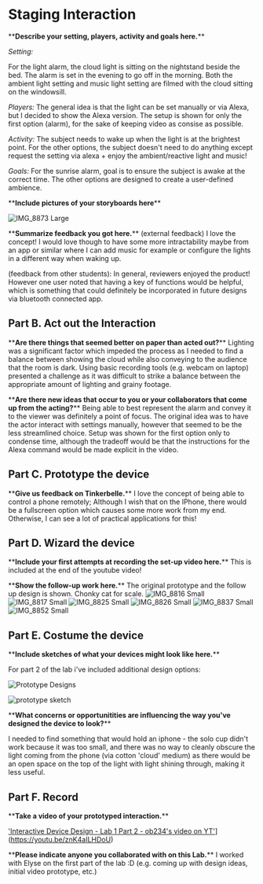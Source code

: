 


# Staging Interaction

\*\***Describe your setting, players, activity and goals here.**\*\*

*Setting:* 

For the light alarm, the cloud light is sitting on the nightstand beside the bed. The alarm is set in the evening to go off in the morning. Both the ambient light setting and music light setting are filmed with the cloud sitting on the windowsill. 

*Players:* The general idea is that the light can be set manually or via Alexa, but I decided to show the Alexa version. The setup is shown for only the first option (alarm), for the sake of keeping video as consise as possible. 

*Activity:* The subject needs to wake up when the light is at the brightest point. For the other options, the subject doesn't need to do anything except request the setting via alexa + enjoy the ambient/reactive light and music! 

*Goals:* For the sunrise alarm, goal is to ensure the subject is awake at the correct time. The other options are designed to create a user-defined ambience. 

\*\***Include pictures of your storyboards here**\*\*

![IMG_8873 Large](https://github.com/ob234/ob234s-Interactive-Lab-Hub/blob/7bc9ba4e75ecd817c19e21efa0dab1b93995ff32/Lab%201/Storyboard.jpeg)

\*\***Summarize feedback you got here.**\*\*
(external feedback) I love the concept! I would love though to have some more intractability maybe from an app or similar where I can add music for example or configure the lights in a different way when waking up. 

(feedback from other students): In general, reviewers enjoyed the product! However one user noted that having a key of functions would be helpful, which is something that could definitely be incorporated in future designs via bluetooth connected app. 

## Part B. Act out the Interaction

\*\***Are there things that seemed better on paper than acted out?**\*\*
Lighting was a significant factor which impeded the process as I needed to find a balance between showing the cloud while also conveying to the audience that the room is dark. Using basic recording tools (e.g. webcam on laptop) presented a challenge as it was difficult to strike a balance between the appropriate amount of lighting and grainy footage. 

\*\***Are there new ideas that occur to you or your collaborators that come up from the acting?**\*\*
Being able to best represent the alarm and convey it to the viewer was definitely a point of focus. The original idea was to have the actor interact with settings manually, however that seemed to be the less streamlined choice. Setup was shown for the first option only to condense time, although the tradeoff would be that the instructions for the Alexa command would be made explicit in the video.  


## Part C. Prototype the device

\*\***Give us feedback on Tinkerbelle.**\*\*
I love the concept of being able to control a phone remotely; Although I wish that on the IPhone, there would be a fullscreen option which causes some more work from my end. Otherwise, I can see a lot of practical applications for this!

## Part D. Wizard the device

\*\***Include your first attempts at recording the set-up video here.**\*\*
This is included at the end of the youtube video! 

\*\***Show the follow-up work here.**\*\*
The original prototype and the follow up design is shown. Chonky cat for scale. 
![IMG_8816 Small](https://user-images.githubusercontent.com/112089774/187350023-b51aa511-b3d2-43af-941a-8ea4ff7158b9.jpeg)
![IMG_8817 Small](https://user-images.githubusercontent.com/112089774/187350024-023890ad-5be8-493f-bf7b-e197adb665b0.jpeg)
![IMG_8825 Small](https://user-images.githubusercontent.com/112089774/187350025-7773f5a1-7915-4cfd-ad58-05f1eebf35fe.jpeg)
![IMG_8826 Small](https://user-images.githubusercontent.com/112089774/187350028-22eea4c4-14bd-43a2-a5fe-109fad1f3660.jpeg)
![IMG_8837 Small](https://user-images.githubusercontent.com/112089774/187350030-1f55a935-ba91-41d4-8ed1-e2adf7d9b14a.jpeg)
![IMG_8852 Small](https://user-images.githubusercontent.com/112089774/187350031-c42bca9c-552e-4cda-a038-1c98dd000ba0.jpeg)

## Part E. Costume the device

\*\***Include sketches of what your devices might look like here.**\*\*

For part 2 of the lab i've included additional design options: 

![Prototype Designs](https://github.com/ob234/ob234s-Interactive-Lab-Hub/blob/7bc9ba4e75ecd817c19e21efa0dab1b93995ff32/Lab%201/Prototype%20Designs.jpeg)


![prototype sketch](https://user-images.githubusercontent.com/112089774/187350592-de84ea1b-836b-47d4-aa6c-ab47a01f93cf.jpeg)

\*\***What concerns or opportunitities are influencing the way you've designed the device to look?**\*\*

I needed to find something that would hold an iphone - the solo cup didn't work because it was too small, and there was no way to cleanly obscure the light coming from the phone (via cotton 'cloud' medium) as there would be an open space on the top of the light with light shining through, making it less useful. 

## Part F. Record

\*\***Take a video of your prototyped interaction.**\*\*

['Interactive Device Design - Lab 1 Part 2 - ob234's video on YT'](https://youtu.be/g_xjQyyPv1A)](https://youtu.be/znK4aILHDoU)

\*\***Please indicate anyone you collaborated with on this Lab.**\*\*
I worked with Elyse on the first part of the lab :D (e.g. coming up with design ideas, initial video prototype, etc.) 


